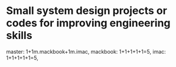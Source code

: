 # Small system design projects or  codes for improving engineering skills
master: 1+1m.mackbook+1m.imac,
mackbook: 1+1+1+1+1=5,
imac: 1+1+1+1+1=5,
